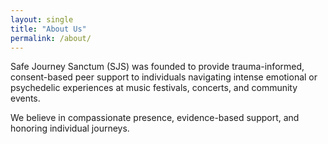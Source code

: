 ```yaml
---
layout: single
title: "About Us"
permalink: /about/
---
```


Safe Journey Sanctum (SJS) was founded to provide trauma-informed, consent-based peer support to individuals navigating intense emotional or psychedelic experiences at music festivals, concerts, and community events.

We believe in compassionate presence, evidence-based support, and honoring individual journeys.
